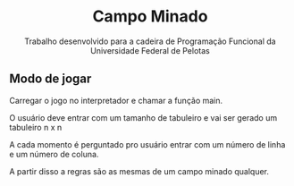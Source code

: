 <h1 align='center'> Campo Minado </h2>
<p align='center'>
    Trabalho desenvolvido para a cadeira de Programação Funcional da Universidade Federal de Pelotas
</p>

## Modo de jogar
Carregar o jogo no interpretador e chamar a função main. 

O usuário deve entrar com um tamanho de tabuleiro e vai ser gerado um tabuleiro n x n

A cada momento é perguntado pro usuário entrar com um número de linha e um número de coluna.

A partir disso a regras são as mesmas de um campo minado qualquer.